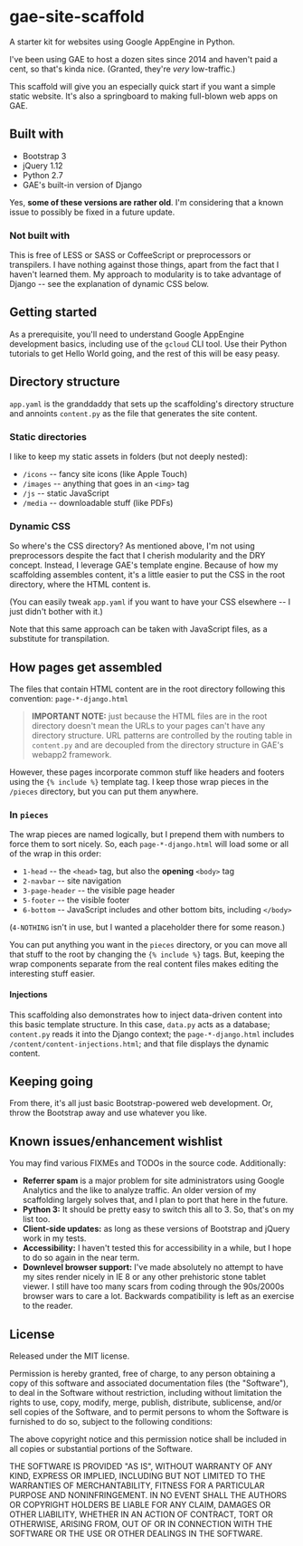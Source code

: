 # gae-site-scaffold

A starter kit for websites using Google AppEngine in Python.

I've been using GAE to host a dozen sites since 2014 and haven't paid a cent,
so that's kinda nice. (Granted, they're *very* low-traffic.)

This scaffold will give you an especially quick start if you want a simple
static website. It's also a springboard to making full-blown web apps on GAE.

## Built with
  * Bootstrap 3
  * jQuery 1.12
  * Python 2.7
  * GAE's built-in version of Django

Yes, **some of these versions are rather old**. I'm considering that a known
issue to possibly be fixed in a future update.

### Not built with
This is free of LESS or SASS or CoffeeScript or preprocessors or transpilers.
I have nothing against those things, apart from the fact that I haven't learned them.
My approach to modularity is to take advantage of Django
-- see the explanation of dynamic CSS below.

## Getting started
As a prerequisite, you'll need to understand Google AppEngine development
basics, including use of the `gcloud` CLI tool. Use their Python tutorials
to get Hello World going, and the rest of this will be easy peasy.

## Directory structure

`app.yaml` is the granddaddy that sets up the scaffolding's directory structure and annoints `content.py` as the file that generates the site content.

### Static directories
I like to keep my static assets in folders (but not deeply nested):
* `/icons` -- fancy site icons (like Apple Touch)
* `/images` -- anything that goes in an `<img>` tag
* `/js` -- static JavaScript
* `/media` -- downloadable stuff (like PDFs)

### Dynamic CSS
So where's the CSS directory? As mentioned above, I'm not using preprocessors despite
the fact that I cherish modularity and the DRY concept. Instead, I leverage GAE's
template engine. Because of how my scaffolding assembles content, it's a little easier
to put the CSS in the root directory, where the HTML content is.

(You can easily tweak `app.yaml` if you want to have your CSS elsewhere -- I just
didn't bother with it.)

Note that this same approach can be taken with JavaScript files, as a substitute for
transpilation.

## How pages get assembled
The files that contain HTML content are in the root directory following this
convention: `page-*-django.html`

> **IMPORTANT NOTE:** just because the HTML files are in the root directory doesn't mean the URLs to your pages can't have any directory structure. URL patterns are controlled by the routing table in `content.py` and are decoupled from the directory structure in GAE's webapp2 framework.

However, these pages incorporate common stuff like headers and footers using the
`{% include %}` template tag.
I keep those wrap pieces in the `/pieces` directory, but you can put them anywhere.

### In `pieces`
The wrap pieces are named logically, but I prepend them with numbers to force them to sort nicely. So, each `page-*-django.html` will load some or all of the wrap in this order:
* `1-head` -- the `<head>` tag, but also the **opening** `<body>` tag
* `2-navbar` -- site navigation
* `3-page-header` --  the visible page header
* `5-footer` -- the visible footer
* `6-bottom` -- JavaScript includes and other bottom bits, including `</body>`

(`4-NOTHING` isn't in use, but I wanted a placeholder there for some reason.)

You can put anything you want in the `pieces` directory, or you can move all that
stuff to the root by changing the `{% include %}` tags. But, keeping the wrap
components separate from the real content files makes editing the interesting stuff
easier.

#### Injections
This scaffolding also demonstrates how to inject data-driven content into this basic template structure. In this case, `data.py` acts as a database; `content.py` reads it into the Django context; the `page-*-django.html` includes `/content/content-injections.html`; and that file displays the dynamic content.

## Keeping going
From there, it's all just basic Bootstrap-powered web development.
Or, throw the Bootstrap away and use whatever you like.

## Known issues/enhancement wishlist
You may find various FIXMEs and TODOs in the source code. Additionally:
* **Referrer spam** is a major problem for site administrators using Google Analytics and the like to analyze traffic. An older version of my scaffolding largely solves that, and I plan to port that here in the future.
* **Python 3:** It should be pretty easy to switch this all to 3. So, that's on my list too.
* **Client-side updates:** as long as these versions of Bootstrap and jQuery work in my tests.
* **Accessibility:** I haven't tested this for accessibility in a while, but I hope to do so again in the near term.
* **Downlevel browser support:** I've made absolutely no attempt to have my sites render nicely in IE 8 or any other prehistoric stone tablet viewer. I still have too many scars from coding through the 90s/2000s browser wars to care a lot. Backwards compatibility is left as an exercise to the reader.

## License

Released under the MIT license.

Permission is hereby granted, free of charge, to any person obtaining a copy of
this software and associated documentation files (the "Software"), to deal in
the Software without restriction, including without limitation the rights to
use, copy, modify, merge, publish, distribute, sublicense, and/or sell copies of
the Software, and to permit persons to whom the Software is furnished to do so,
subject to the following conditions:

The above copyright notice and this permission notice shall be included in all
copies or substantial portions of the Software.

THE SOFTWARE IS PROVIDED "AS IS", WITHOUT WARRANTY OF ANY KIND, EXPRESS OR
IMPLIED, INCLUDING BUT NOT LIMITED TO THE WARRANTIES OF MERCHANTABILITY, FITNESS
FOR A PARTICULAR PURPOSE AND NONINFRINGEMENT. IN NO EVENT SHALL THE AUTHORS OR
COPYRIGHT HOLDERS BE LIABLE FOR ANY CLAIM, DAMAGES OR OTHER LIABILITY, WHETHER
IN AN ACTION OF CONTRACT, TORT OR OTHERWISE, ARISING FROM, OUT OF OR IN
CONNECTION WITH THE SOFTWARE OR THE USE OR OTHER DEALINGS IN THE SOFTWARE.
